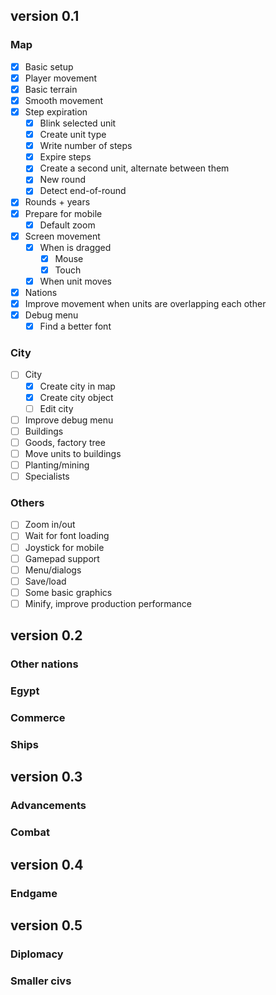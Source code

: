 ## version 0.1

### Map

- [X] Basic setup
- [X] Player movement
- [X] Basic terrain
- [X] Smooth movement
- [X] Step expiration
  - [X] Blink selected unit
  - [X] Create unit type
  - [X] Write number of steps
  - [X] Expire steps
  - [X] Create a second unit, alternate between them
  - [X] New round
  - [X] Detect end-of-round
- [X] Rounds + years
- [X] Prepare for mobile
  - [X] Default zoom
- [X] Screen movement
  - [X] When is dragged
    - [X] Mouse
    - [X] Touch
  - [X] When unit moves
- [X] Nations
- [X] Improve movement when units are overlapping each other
- [X] Debug menu
  - [X] Find a better font

### City

- [ ] City
  - [X] Create city in map
  - [X] Create city object
  - [ ] Edit city
- [ ] Improve debug menu
- [ ] Buildings
- [ ] Goods, factory tree
- [ ] Move units to buildings
- [ ] Planting/mining
- [ ] Specialists

### Others

- [ ] Zoom in/out
- [ ] Wait for font loading
- [ ] Joystick for mobile
- [ ] Gamepad support
- [ ] Menu/dialogs
- [ ] Save/load
- [ ] Some basic graphics
- [ ] Minify, improve production performance

## version 0.2

### Other nations
### Egypt
### Commerce
### Ships

## version 0.3

### Advancements
### Combat

## version 0.4

### Endgame

## version 0.5

### Diplomacy
### Smaller civs
